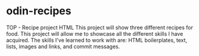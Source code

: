 # odin-recipes
TOP - Recipe project HTML
This project will show three different recipes for food. This project will allow me to showcase all the different skills I have acquired. The skills I've learned to work with are: HTML boilerplates, text, lists, images and links, and commit messages.
